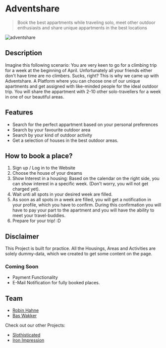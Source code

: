 # Adventshare

> Book the best appartments while traveling solo, meet other outdoor enthusiasts and share unique appartments in the best locations

![adventshare](https://raw.githubusercontent.com/rhahne/adventshare/master/client/public/img/adventshare.png?v=3&s=200)

## Description

Imagine this following scenario:
You are very keen to go for a climbing trip for a week at the beginning of April. Unfortunately all your friends either don't have time are no climbers. Sucks, right?
This is why we came up with Adventshare. A Platform where you can choose one of our unique apartments and get assigned with like-minded people for the ideal outdoor trip. You will share the appartment with 2-10 other solo-travellers for a week in one of our beautiful areas.

## Features

- Search for the perfect appartment based on your personal preferences
- Search by your favourite outdoor area
- Search by your kind of outdoor activity
- Get a selection of houses in the best outdoor areas.

## How to book a place?

 1) Sign up / Log in to the Website
 2) Choose the house of your dreams
 3) Show Interest in a housing:
 Based on the calendar on the right side, you can show interest in a specific week. (Don't worry, you will not get charged yet). 
 4) Wait unti all spots in your desired week are filled.
 5) As soon as all spots in a week are filled, you will get a notification in your profile, which you have to confirm. During this confirmation you will have to pay your part to the apartment and you will have the ability to meet your travel-buddies.
 6) Prepare for your trip! :D

## Disclaimer
This Project is built for practice. All the Housings, Areas and Activities are solely dummy-data, which we created to get some content on the page.

### Coming Soon
- Payment Functionality
- E-Mail Notification for fully booked places.

## Team
- <a href="https://github.com/rhahne">Robin Hahne</a>
- <a href="https://github.com/mnib2xu">Bas Wakker</a>

Check out our other Projects:
- <a href="https://github.com/mnib2xu/slothisticated">Slothisticated</a>
- <a href="https://github.com/rhahne/iron-impression">Iron Impression</a>
